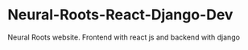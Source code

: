 # Neural-Roots-React-Django-Dev
Neural Roots website. Frontend with react js and backend with django
